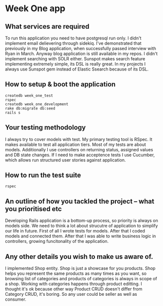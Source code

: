 Week One app
============

What services are required
--------------------------
 To run this application you need to have postgresql run only. I didn't implement email delievering through sidekiq. I've demonstrated that previously in my Blog application, when successfully passed interview with Ryan in March. Anyway blog application is still available in my repos. I didn't implement searching with SOLR either. Sunspot makes search feature implementing extremely simple, its DSL is really great. In my projects I always use Sunspot gem instead of Elastic Ssearch because of its DSL.
 
 How to setup & boot the application
-----------------------------------
 
 ```
 createdb week_one_test
 rspec
 createdb week_one_development
 rake db:migrate db:seed
 rails s
 ```
 
 Your testing methodology
-------------------------
 I always try to cover models with test. My primary testing tool is RSpec. It makes available to test all application tiers. Most of my tests are about models. Additionally I use controllers on returning status, assigned values and DB state changes. If I need to make acceptence tests I use Cucumber, which allows run structured user stories against application.
 
 How to run the test suite
--------------------------
 
 ```
 rspec
 ```
 
 An outline of how you tackled the project – what you prioritised etc
---------------------------------------------------------------------
 Developing Rails application is a bottom-up process, so priority is always on models side. We need to think a lot about strucutre of application to simplify our life in future. First of all I wrote tests for models. After that I coded models and connected them. After that I was able to write business logic in controllers, growing funcitonality of the application.
 
 Any other details you wish to make us aware of.
-----------------------------------------------
 I implemented Shop entity. Shop is just a showcase for you products. Shop helps you represent the same products as many times as you want, so browsing list of categories and products of categories is always in scope of a shop. Working with categories happens through product editting. I thought it's ok because other way Product CRUD doesn't differ from Category CRUD, it's boring. So any user could be seller as well as consumer.
